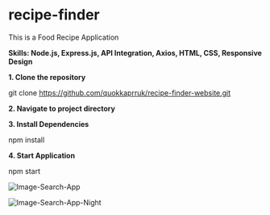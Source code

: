# recipe-finder
This is a Food Recipe Application

**Skills: Node.js, Express.js, API Integration, Axios, HTML, CSS, Responsive Design**

**1. Clone the repository**

   git clone https://github.com/quokkaprruk/recipe-finder-website.git

**2. Navigate to project directory**

**3. Install Dependencies**

   npm install

**4. Start Application**

   npm start


![Image-Search-App](https://github.com/quokkaprruk/recipe-finder-website/assets/145175073/fe9d34a0-856f-4a78-99fb-01188ac5273f)


![Image-Search-App-Night](https://github.com/quokkaprruk/recipe-finder-website/assets/145175073/5c4fc8d4-a195-4321-acf5-fb1a38ec2151)



